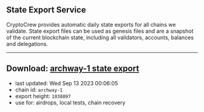 ## State Export Service
CryptoCrew provides automatic daily state exports for all chains we validate. State export files can be used as genesis files and are a snapshot of the current blockchain state, including all validators, accounts, balances and delegations.

---
**Download: [archway-1 state export](https://dl.ccvalidators.com/SERVICE/archway/archway-1_export_1038097.json)**
---

- last updated: Wed Sep 13 2023 00:06:05
- chain id: `archway-1`
- export height: `1038097`
- use for: airdrops, local tests, chain recovery
